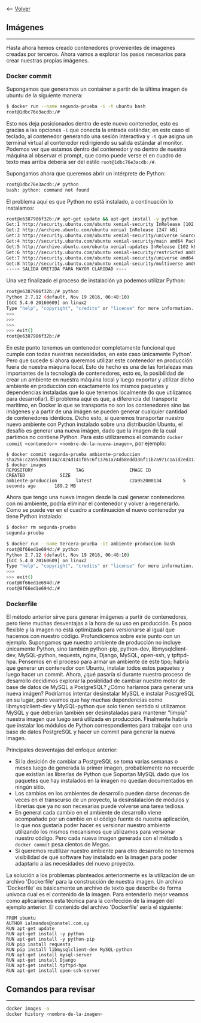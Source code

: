 <-- [Volver](https://github.com/conapps/conapps-iot/blob/master/claseDeDocker/20170801-Docker.md)

## Imágenes
---

Hasta ahora hemos creado contenedores provenientes de imagenes creadas por terceros. Ahora vamos a explorar los pasos necesarios para crear nuestras propias imágenes.

### Docker commit

Supongamos que generamos un container a partir de la última imagen de ubuntu de la siguiente manera:

```bash
$ docker run --name segunda-prueba -i -t ubuntu bash
root@1dbc76e3acdb:/#
```

Esto nos deja posicionados dentro de este nuevo contenedor, esto es gracias a las opciones ```-i``` que conecta la entrada estándar, en este caso el teclado, al contenedor generando una sesión interactiva y ```-t``` que asigna un terminal virtual al contenedor redirigiendo su salida estándar al monitor. Podemos ver que estamos dentro del contenedor y no dentro de nuestra máquina al observar el prompt, que como puede verse el en cuadro de texto mas arriba debería ser del estilo ```root@1dbc76e3acdb:/#```.

Supongamos ahora que queremos abrir un intérprete de Python:

```bash
root@1dbc76e3acdb:/# python
bash: python: command not found
```
El problema aquí es que Python no está instalado, a continuación lo instalamos:

```bash
root@e6387986f32b:/# apt-get update && apt-get install -y python
Get:1 http://security.ubuntu.com/ubuntu xenial-security InRelease [102 kB]
Get:2 http://archive.ubuntu.com/ubuntu xenial InRelease [247 kB]
Get:3 http://security.ubuntu.com/ubuntu xenial-security/universe Sources [43.0 kB]
Get:4 http://security.ubuntu.com/ubuntu xenial-security/main amd64 Packages [406 kB]
Get:5 http://archive.ubuntu.com/ubuntu xenial-updates InRelease [102 kB]         
Get:6 http://security.ubuntu.com/ubuntu xenial-security/restricted amd64 Packages [12.8 kB]
Get:7 http://security.ubuntu.com/ubuntu xenial-security/universe amd64 Packages [187 kB]
Get:8 http://security.ubuntu.com/ubuntu xenial-security/multiverse amd64 Packages [2931 B]
----> SALIDA OMITIDA PARA MAYOR CLARIDAD <---
```

Una vez finalizado el proceso de instalación ya podemos utilizar Python:

```bash
root@e6387986f32b:/# python
Python 2.7.12 (default, Nov 19 2016, 06:48:10)
[GCC 5.4.0 20160609] on linux2
Type "help", "copyright", "credits" or "license" for more information.
>>>
>>>
>>>
>>> exit()
root@e6387986f32b:/#
```

En este punto tenemos un contenedor completamente funcional que cumple con todas nuestras necesidades, en este caso únicamente Python'.
Pero que sucede si ahora queremos utilizar este contenedor en producción fuera de nuestra máquina local. Esto de hecho es una de las fortalezas mas importantes de la tecnología de contenedores, esto es, la posibilidad de crear un ambiente en nuestra máquina local y luego exportar y utilizar dicho ambiente en producción con exactamente los mismos paquetes y dependencias instaladas que lo que tenemos localmente (lo que utilizamos para desarrollar).
El problema aquí es que, a diferencia del transporte marítimo, en Docker lo que se transporta no son los contenedores sino las imágenes y a partir de una imágen se pueden generar cualquier cantidad de contenedores idénticos.
Dicho esto, si queremos transportar nuestro nuevo ambiente con Python instalado sobre una distribución Ubuntu, el desafío es generar una nueva imágen, dado que la imagen de la cual partimos no contiene Python. Para esto utilizaremos el comando ```docker commit <contenedor> <nombre-de-la-nueva-imagen>```, por ejemplo:

```$
$ docker commit segunda-prueba ambiente-produccion
sha256:c2a9520001342c424d141f05c6f13761a74d58edd336f11b7a971c1a1d2ed317
$ docker images
REPOSITORY                TAG                 IMAGE ID            CREATED             SIZE
ambiente-produccion       latest              c2a952000134        5 seconds ago       189.2 MB
```

Ahora que tengo una nueva imagen desde la cual generar contenedores con mi ambiente, podría eliminar el contenedor y volver a regenerarlo. Como se puede ver en el cuadro a continuación el nuevo contenedor ya tiene Python instalado:

```bash
$ docker rm segunda-prueba
segunda-prueba

$ docker run --name tercera-prueba -it ambiente-produccion bash
root@0f66ed1e694d:/# python
Python 2.7.12 (default, Nov 19 2016, 06:48:10)
[GCC 5.4.0 20160609] on linux2
Type "help", "copyright", "credits" or "license" for more information.
>>>
>>> exit()
root@0f66ed1e694d:/#
root@0f66ed1e694d:/#
```

### Dockerfile

El método anterior sirve para generar imágenes a partir de contenedores, pero tiene muchas desventajas a la hora de su uso en producción.
Es poco flexible y la imagen no está optimizada para versionarse al igual que hacemos con nuestro código. Profundicemos sobre este punto con un ejemplo.
Supongamos que nuestro ambiente de producción no incluye únicamente Python, sino también python-pip, python-dev, libmysqlclient-dev, MySQL-python, requests, nginx, Django, MySQL, open-ssh, y tpftpd-hpa.
Pensemos en el proceso para armar un ambiente de este tipo; habría que generar un contenedor con Ubuntu, instalar todos estos paquetes y luego hacer un commit. Ahora, ¿qué pasaría si durante nuestro proceso de desarrollo decidimos explorar la posiblidad de cambiar nuestro motor de base de datos de MySQL a PostgreSQL? ¿Cómo haríamos para generar una nueva imágen? Podríamos intentar desinstalar MySQL e instalar PostgreSQL en su lugar, pero veamos que hay muchas dependencias como libmysqlclient-dev y MySQL-python que solo tienen sentido si utilizamos MySQL y que deberían también ser desinstaladas para mantener "limpia" nuestra imagen que luego será utilzada en producción. Finalmente habría que instalar los módulos de Python correspondientes para trabajar con una base de datos PostgreSQL y hacer un commit para generar la nueva imagen.

Principales desventajas del enfoque anterior:

  - Si la desición de cambiar a PostgreSQL se toma varias semanas o  meses luego de generada la primer imagen, probablemente no recuerde que existían las librerías de Python que Soportan MySQL dado que los paquetes que hay instalados en la imagen no quedan documentados en ningún sitio.
  - Los cambios en los ambientes de desarrollo pueden darse decenas de veces en el transcurso de un proyecto, la desinstalación de módulos y librerías que ya no son necesarias puede volverse una tarea tediosa.
  - En general cada cambio en el ambiente de desarrollo viene acompañado por un cambio en el código fuente de nuestra aplicación, lo que nos gustaría poder hacer es versionar nuestro ambiente utilizando los mismos mecanismos que utilizamos para versionar nuestro código. Pero cada nueva imagen generada con el método ```$ docker commit``` pesa cientos de Megas.
  - Si queremos reutilizar nuestro ambiente para otro desarrollo no tenemos visibilidad de qué software hay instalado en la imagen para poder adaptarlo a las necesidades del nuevo proyecto.

La solución a los problemas planteados anteriormente es la utilización de un archivo 'Dockerfile' para la construcción de nuestra imagen.
Un archivo 'Dockerfile' es básicamente un archivo de texto que describe de forma univoca cual es el contenido de la imagen. Para entenderlo mejor veamos como aplicaríamos esta técnica para la confección de la imagen del ejemplo anterior.
El contenido del archivo 'Dockerfile' sería el siguiente:

```
FROM ubuntu
AUTHOR ialmandos@conatel.com.uy
RUN apt-get update
RUN apt-get install -y python
RUN apt-get install -y python-pip
RUN pip install requests
RUN pip install libmysqlclient-dev MySQL-python
RUN apt-get install mysql-server
RUN apt-get install Django
RUN apt-get install tpftpd-hpa
RUN apt-get install open-ssh-server
```



## Comandos para revisar
---
```bash
docker images -a
docker history <nombre-de-la-imagen>
```
